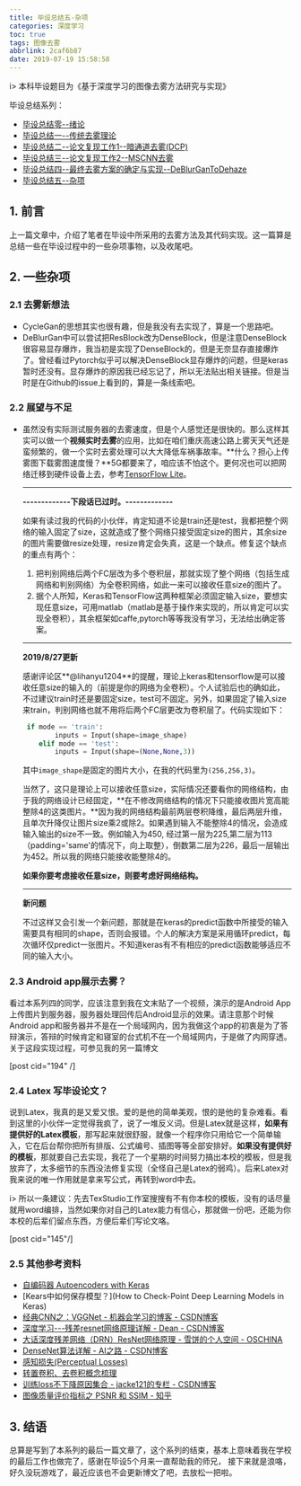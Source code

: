 ```yaml
---
title: 毕设总结五-杂项
categories: 深度学习
toc: true
tags: 图像去雾
abbrlink: 2caf6b87
date: 2019-07-19 15:58:58
---
```


i> 本科毕设题目为《基于深度学习的图像去雾方法研究与实现》

毕设总结系列：
- [毕设总结零--绪论](https://www.ravenxrz.ink/archives/880ba6e.html)
- [毕设总结一--传统去雾理论](https://www.ravenxrz.ink/archives/a513887d.html)
- [毕设总结二--论文复现工作1--暗通道去雾(DCP)](https://www.ravenxrz.ink/archives/81fcc536.html)
- [毕设总结三--论文复现工作2--MSCNN去雾](https://www.ravenxrz.ink/archives/15ae521b.html)
- [毕设总结四--最终去雾方案的确定与实现--DeBlurGanToDehaze](https://www.ravenxrz.ink/archives/6631bc9b.html)
- [毕设总结五--杂项](https://www.ravenxrz.ink/archives/2caf6b87.html)
<!-- more -->
## 1.  前言

上一篇文章中，介绍了笔者在毕设中所采用的去雾方法及其代码实现。这一篇算是总结一些在毕设过程中的一些杂项事物，以及收尾吧。

## 2.  一些杂项

### 2.1 去雾新想法

- CycleGan的思想其实也很有趣，但是我没有去实现了，算是一个思路吧。
- DeBlurGan中可以尝试把ResBlock改为DenseBlock，但是注意DenseBlock很容易显存爆炸，我当初是实现了DenseBlock的，但是无奈显存直接爆炸了。曾经看过Pytorch似乎可以解决DenseBlock显存爆炸的问题，但是keras暂时还没有。显存爆炸的原因我已经忘记了，所以无法贴出相关链接。但是当时是在Github的issue上看到的，算是一条线索吧。

### 2.2 展望与不足

- 虽然没有实际测试服务器的去雾速度，但是个人感觉还是很快的。那么这样其实可以做一个**视频实时去雾**的应用，比如在咱们重庆高速公路上雾天天气还是蛮频繁的，做一个实时去雾处理可以大大降低车祸事故率。**什么？担心上传雾图下载雾图速度慢？**5G都要来了，咱应该不怕这个。更何况也可以把网络迁移到硬件设备上去，参考[TensorFlow Lite](https://www.tensorflow.org/lite)。

  ---

  **-------------下段话已过时。-------------**

  如果有读过我的代码的小伙伴，肯定知道不论是train还是test，我都把整个网络的输入固定了size，这就造成了整个网络只接受固定size的图片，其余size的图片需要做resize处理，resize肯定会失真，这是一个缺点。修复这个缺点的重点有两个：

  1. 把判别网络后两个FC层改为多个卷积层，那就实现了整个网络（包括生成网络和判别网络）为全卷积网络，如此一来可以接收任意size的图片了。
  2. 据个人所知，Keras和TensorFlow这两种框架必须固定输入size，要想实现任意size，可用matlab（matlab是基于操作来实现的，所以肯定可以实现全卷积），其余框架如caffe,pytorch等等我没有学习，无法给出确定答案。

  ---

  **2019/8/27更新**

  感谢评论区**@lihanyu1204**的提醒，理论上keras和tensorflow是可以接收任意size的输入的（前提是你的网络为全卷积）。个人试验后也的确如此，不过建议train时还是要固定size，test可不固定。另外，如果固定了输入size来train，判别网络也就不用将后两个FC层更改为卷积层了。代码实现如下：

  ```python
   if mode == 'train':
          inputs = Input(shape=image_shape)
      elif mode == 'test':
          inputs = Input(shape=(None,None,3))
  ```

  其中`image_shape`是固定的图片大小，在我的代码里为`(256,256,3)`。

  当然了，这只是理论上可以接收任意size，实际情况还要看你的网络结构，由于我的网络设计已经固定，**在不修改网络结构的情况下只能接收图片宽高能整除4的这类图片。**因为我的网络结构最前两层卷积降维，最后两层升维，且单次升降仅让图片size乘2或除2。如果遇到输入不能整除4的情况，会造成输入输出的size不一致。例如输入为450, 经过第一层为225,第二层为113（padding='same'的情况下，向上取整），倒数第二层为226，最后一层输出为452。所以我的网络只能接收能整除4的。

  **如果你要考虑接收任意size，则要考虑好网络结构。**

  ---

  **新问题**

  不过这样又会引发一个新问题，那就是在keras的predict函数中所接受的输入需要具有相同的shape，否则会报错。个人的解决方案是采用循环predict，每次循环仅predict一张图片。不知道keras有不有相应的predict函数能够适应不同的输入大小。

### 2.3   Android app展示去雾？

看过本系列四的同学，应该注意到我在文末贴了一个视频，演示的是Android App上传图片到服务器，服务器处理回传后Android显示的效果。请注意那个时候Android app和服务器并不是在一个局域网内，因为我做这个app的初衷是为了答辩演示，答辩的时候肯定和寝室的台式机不在一个局域网内，于是做了内网穿透。关于这段实现过程，可参见我的另一篇博文

[post cid="194" /]

### 2.4 Latex 写毕设论文？

说到Latex，我真的是又爱又恨。爱的是他的简单美观，恨的是他的复杂难看。看到这里的小伙伴一定觉得我疯了，说了一堆反义词。但是Latex就是这样，**如果有提供好的Latex模板**，那写起来就很舒服，就像一个程序你只用给它一个简单输入，它在后台帮你把所有排版、公式编号、插图等等全部安排好。**如果没有提供好的模板**，那就要自己去实现，我花了一个星期的时间努力搞出本校的模板，但是我放弃了，太多细节的东西没法修复实现（全怪自己是Latex的弱鸡）。后来Latex对我来说的唯一作用就是拿来写公式，再转到word中去。

i> 所以一条建议：先去TexStudio工作室搜搜有不有你本校的模板，没有的话尽量就用word编排，当然如果你对自己的Latex能力有信心，那就做一份吧，还能为你本校的后辈们留点东西，方便后辈们写论文咯。

[post cid="145"/]

### 2.5 其他参考资料

- [自编码器 Autoencoders with Keras](https://ramhiser.com/post/2018-05-14-autoencoders-with-keras/)
- [Kears中如何保存模型？](How to Check-Point Deep Learning Models in Keras)
- [经典CNN之：VGGNet - 机器会学习的博客 - CSDN博客](https://blog.csdn.net/u014281392/article/details/75152809)
- [深度学习---残差resnet网络原理详解 - Dean - CSDN博客](https://blog.csdn.net/qq_38906523/article/details/79769571)
- [大话深度残差网络（DRN）ResNet网络原理 - 雪饼的个人空间 - OSCHINA](https://my.oschina.net/u/876354/blog/1622896)
- [DenseNet算法详解 - AI之路 - CSDN博客](https://blog.csdn.net/u014380165/article/details/75142664/)
- [感知损失(Perceptual Losses)](https://blog.csdn.net/stdcoutzyx/article/details/54025243)
- [转置卷积、去卷积概念梳理](https://buptldy.github.io/2016/10/29/2016-10-29-deconv/)
- [训练loss不下降原因集合 - jacke121的专栏 - CSDN博客](https://blog.csdn.net/jacke121/article/details/79874555)
- [图像质量评价指标之 PSNR 和 SSIM - 知乎](https://zhuanlan.zhihu.com/p/50757421)

## 3. 结语

总算是写到了本系列的最后一篇文章了，这个系列的结束，基本上意味着我在学校的最后工作也做完了，感谢在毕设5个月来一直帮助我的师兄，
接下来就是浪咯，好久没玩游戏了，最近应该也不会更新博文了吧，去放松一把啦。
